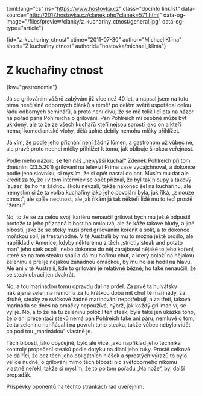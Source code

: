 
{xml:lang="cs" ns="https://www.hostovka.cz" class="docinfo linklist" data-source="http://2017.hostovka.cz/clanek.php?clanek=571.html" data-og-image="/files/preview/clanky/z\_kuchariny\_ctnost/general.jpg" data-og-type="article"}

{id="z\_kuchariny\_ctnost" ctime="2011-07-30" author="Michael Klíma" short="Z kuchařiny ctnost" authorid="hostovka/michael_klima"}

# Z kuchařiny ctnost

<!-- generated attribute kw by user_udpatekw.sh on 2019-06-30, do not edit -->

{kw="gastronomie"}

Já se grilováním vážně zabývám již více než 40 let, a napsal jsem na toto téma nesčíslně odborných článků a téměř po celém světě uspořádal celou řadu odborných seminářů, a proto není divu, že se mě tolik lidí ptá na názor na pořad pana Pohlreicha o grilování. Pan Pohlreich mi osobně může být ukrdený, ale to že ze všech kuchařů kteří nejsou sprostí jako on a kteří nemají komediantské vlohy, dělá úplné debily nemohu mlčky přihlížet.

Já vím, že podle jeho přiznání není žádný lůmen, a gastronom už vůbec ne, ale právě proto nechci mlčky přihlížet k tomu, jak oblbuje širokou veřejnost.

Podle mého názoru se ten náš „nejvyšší kuchař“ Zdeněk Pohlreich při tom dnešním (23.5.201) grilování na televizi Prima zase vycajchnoval, a dokonce podle jeho slovníku, si myslím, že si opět nasral do bot. Musím mu dát ale kredit za to, že i v tom interwiev se opět přiznal, že byl tak hloupý a takový lauzer, že ho na žádnou školu nevzali, takže nakonec šel na kuchařinu, ale nemyslím si že ta volba kuchařiny jako jeho povolání byla, jak říká, „z nouze ctnost“, ale spíše nectnost, ale jak říkám já tak někteří lidé mu to teď prostě “žerou“.

No, to že se za celou svoji kariéru nenaučil grilovat bych mu ještě odpustil, protože ta jeho přiznaná blbost ho omlouvá, ale že káže takové bludy, a jiné blbosti, jako že se steky musí před grilováním kořenit a solit, a to dokonce mořskou solí, je trestuhodné. V té Austrálii by mu to možná ještě prošlo, ale například v Americe, kdyby některému z těch „strictly steak and potato man“ jeho stek osolil, nebo dokonce do něj zarajboval nějaké to jeho koření, které se na tom steaku spálí a dá mu hořkou chuť, a který položí na nějakou zeleninu a přelije nějakou záhadnou omáčkou, by mu ho asi hodil na hlavu. Ale ani v té Australii, kde to grilování je relativně běžné, ho také nenaučili, že se steak obrací jen dvakrát.

No, a tou marinádou tomu opravdu dal na prdel. Za prvé ta hulvátsky nakrájená zelenina nemohla za tu krátkou dobu mít chuť té marinády, za druhé, steaky ze svíčkové žádné marinování nepotřebují, a za třetí, taková marináda se dnes na omáčky nepoužívá, nýbrž, jak každý grillman ví, se vylije. No, a to že na tu zeleninu položil ten steak, byla také jen ukázka toho, že o ani prezentaci steků nemá pan Pohlreich také ani páru, nemluvě o tom, že tu zeleninu nahňácal i na povrch toho steaku, takže vůbec nebylo vidět co pod tou „marinádou“ vlastně je.

Těch blbostí, jako obyčejně, bylo ale více, jako například jeho technika kontroly propečení steaků podle dotyku na dlaní jeho ruky. Prostě celkově se dá říci, že bez těch jeho obligátních hlášek a sprostých výrazů to bylo velice nudné, o grilování mimo těch blbostí nic světoborného nikomu vlastně neřekl, takže si myslím, že to po tom pořadu „Na nože“, byl další propadák.

Příspěvky oponentů na těchto stránkách rád uveřejním.

